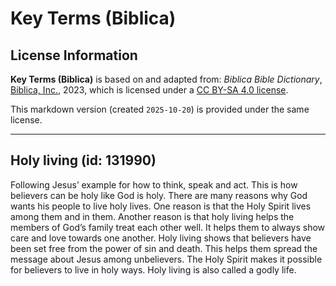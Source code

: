 # Key Terms (Biblica)

## License Information

**Key Terms (Biblica)** is based on and adapted from: _Biblica Bible Dictionary_, [Biblica, Inc.](https://www.biblica.com/), 2023, which is licensed under a [CC BY-SA 4.0 license](https://creativecommons.org/licenses/by-sa/4.0/legalcode.en).

This markdown version (created `2025-10-20`) is provided under the same license.



--------------------------------

## Holy living (id: 131990)

Following Jesus’ example for how to think, speak and act. This is how believers can be holy like God is holy. There are many reasons why God wants his people to live holy lives. One reason is that the Holy Spirit lives among them and in them. Another reason is that holy living helps the members of God’s family treat each other well. It helps them to always show care and love towards one another. Holy living shows that believers have been set free from the power of sin and death. This helps them spread the message about Jesus among unbelievers. The Holy Spirit makes it possible for believers to live in holy ways. Holy living is also called a godly life.


